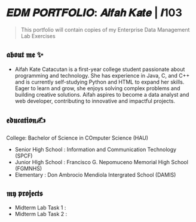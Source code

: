 # 𝑬𝑫𝑴 𝑷𝑶𝑹𝑻𝑭𝑶𝑳𝑰𝑶:  𝑨𝒊𝒇𝒂𝒉 𝑲𝒂𝒕𝒆 | 𝑰103
> This portfolio will contain copies of my Enterprise Data Management Lab Exercises

## 𝖆𝖇𝖔𝖚𝖙 𝖒𝖊 ✨
- Aifah Kate Catacutan is a first-year college student passionate about programming and technology. She has experience in Java, C, and C++ and is currently self-studying Python and HTML to expand her skills. Eager to learn and grow, she enjoys solving complex problems and building creative solutions. Aifah aspires to become a data analyst and web developer, contributing to innovative and impactful projects.

## 𝖊𝖉𝖚𝖈𝖆𝖙𝖎𝖔𝖓✍ 
College: Bachelor of Science in COmputer Science (HAU)
- Senior High School : Information and Communication Technology (SPCF)
- Junior HIgh School : Francisco G. Nepomuceno Memorial High School (FGMNHS)
- Elementary : Don Ambrocio Mendiola Intergrated School (DAMIS)

## 𝖒𝖞 𝖕𝖗𝖔𝖏𝖊𝖈𝖙𝖘
- Midterm Lab Task 1 :
- Midterm Lab Task 2 :

  
